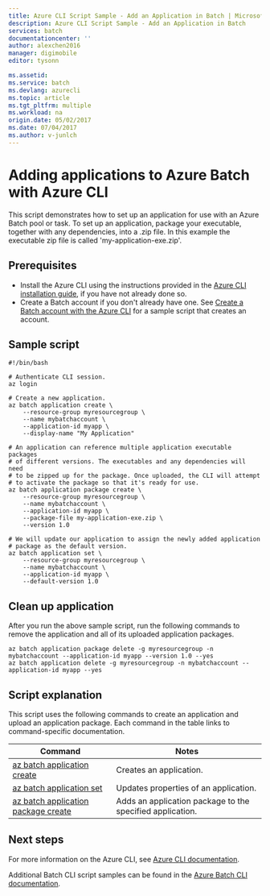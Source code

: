 ```yaml
---
title: Azure CLI Script Sample - Add an Application in Batch | Microsoft Docs
description: Azure CLI Script Sample - Add an Application in Batch
services: batch
documentationcenter: ''
author: alexchen2016
manager: digimobile
editor: tysonn

ms.assetid:
ms.service: batch
ms.devlang: azurecli
ms.topic: article
ms.tgt_pltfrm: multiple
ms.workload: na
origin.date: 05/02/2017
ms.date: 07/04/2017
ms.author: v-junlch
---
```


# Adding applications to Azure Batch with Azure CLI

This script demonstrates how to set up an application for use with an Azure Batch
pool or task. To set up an application, package your executable, together with any dependencies,
into a .zip file. In this example the executable zip file is called 'my-application-exe.zip'.

## Prerequisites

- Install the Azure CLI using the instructions provided in the [Azure CLI installation guide](/cli/install-azure-cli), if you have not already done so.
- Create a Batch account if you don't already have one. See [Create a Batch account with the Azure CLI](/batch/scripts/batch-cli-sample-create-account/) for a sample script that creates an account.

## Sample script

```azurecli
#!/bin/bash

# Authenticate CLI session.
az login

# Create a new application.
az batch application create \
    --resource-group myresourcegroup \
    --name mybatchaccount \
    --application-id myapp \
    --display-name "My Application"

# An application can reference multiple application executable packages
# of different versions. The executables and any dependencies will need
# to be zipped up for the package. Once uploaded, the CLI will attempt
# to activate the package so that it's ready for use.
az batch application package create \
    --resource-group myresourcegroup \
    --name mybatchaccount \
    --application-id myapp \
    --package-file my-application-exe.zip \
    --version 1.0

# We will update our application to assign the newly added application
# package as the default version.
az batch application set \
    --resource-group myresourcegroup \
    --name mybatchaccount \
    --application-id myapp \
    --default-version 1.0
```

## Clean up application

After you run the above sample script, run the following commands to remove the
application and all of its uploaded application packages.

```azurecli
az batch application package delete -g myresourcegroup -n mybatchaccount --application-id myapp --version 1.0 --yes
az batch application delete -g myresourcegroup -n mybatchaccount --application-id myapp --yes
```

## Script explanation

This script uses the following commands to create an application and upload an application package.
Each command in the table links to command-specific documentation.

| Command | Notes |
|---|---|
| [az batch application create](/cli/batch/application#create) | Creates an application.  |
| [az batch application set](/cli/batch/application#set) | Updates properties of an application.  |
| [az batch application package create](/cli/batch/application/package#create) | Adds an application package to the specified application.  |

## Next steps

For more information on the Azure CLI, see [Azure CLI documentation](/cli/overview).

Additional Batch CLI script samples can be found in the [Azure Batch CLI documentation](../batch-cli-samples.md).


